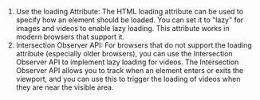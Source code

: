 1. Use the loading Attribute:
The HTML loading attribute can be used to specify how an element should be loaded. You can set it to "lazy" for images and videos to enable lazy loading. This attribute works in modern browsers that support it.
2. Intersection Observer API:
For browsers that do not support the loading attribute (especially older browsers), you can use the Intersection Observer API to implement lazy loading for videos. The Intersection Observer API allows you to track when an element enters or exits the viewport, and you can use this to trigger the loading of videos when they are near the visible area.
